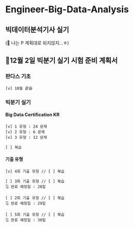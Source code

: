 # Engineer-Big-Data-Analysis
## 빅데이터분석기사 실기

(🚨 나는 P 계획대로 되지않지...ㅎ)

## 📍12월 2일 빅분기 실기 시험 준비 계획서

### 판다스 기초
	[v] 10월 끝😆

### 빅분기 실기
#### Big Data Certification KR
	[v] 1 유형 : 24 문제
	[v] 2 유형 : 6 문제
	[v] 3 유형 : 12 문제

	[ ] 복습

#### 기출 유형
	[v] 4회 기출 유형 // [ ] 복습 

	[ ] 3회 기출 유형 // [ ] 복습 
	🗓 완료 예정일 : 28일

	[ ] 2회 기출 유형 // [ ] 복습 
	🗓 완료 예정일 : 29일

	[ ] 5회 기출 유형 // [ ] 복습 
	🗓 완료 예정일 : 30일